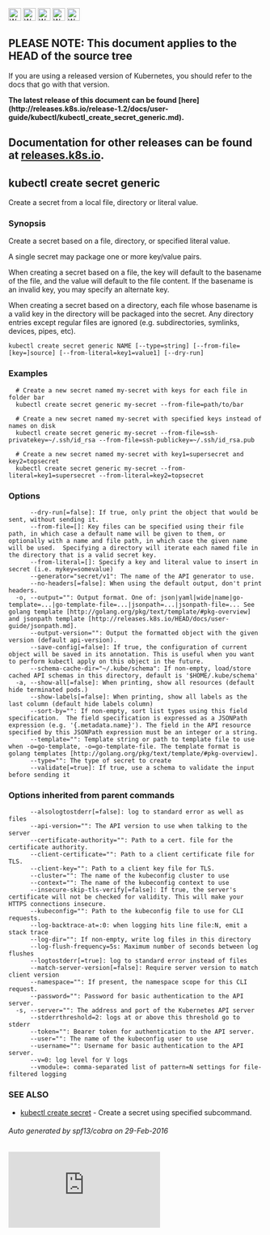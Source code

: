<!-- BEGIN MUNGE: UNVERSIONED_WARNING -->

<!-- BEGIN STRIP_FOR_RELEASE -->

<img src="http://kubernetes.io/img/warning.png" alt="WARNING"
     width="25" height="25">
<img src="http://kubernetes.io/img/warning.png" alt="WARNING"
     width="25" height="25">
<img src="http://kubernetes.io/img/warning.png" alt="WARNING"
     width="25" height="25">
<img src="http://kubernetes.io/img/warning.png" alt="WARNING"
     width="25" height="25">
<img src="http://kubernetes.io/img/warning.png" alt="WARNING"
     width="25" height="25">

<h2>PLEASE NOTE: This document applies to the HEAD of the source tree</h2>

If you are using a released version of Kubernetes, you should
refer to the docs that go with that version.

<!-- TAG RELEASE_LINK, added by the munger automatically -->
<strong>
The latest release of this document can be found
[here](http://releases.k8s.io/release-1.2/docs/user-guide/kubectl/kubectl_create_secret_generic.md).

Documentation for other releases can be found at
[releases.k8s.io](http://releases.k8s.io).
</strong>
--

<!-- END STRIP_FOR_RELEASE -->

<!-- END MUNGE: UNVERSIONED_WARNING -->

## kubectl create secret generic

Create a secret from a local file, directory or literal value.

### Synopsis



Create a secret based on a file, directory, or specified literal value.

A single secret may package one or more key/value pairs.

When creating a secret based on a file, the key will default to the basename of the file, and the value will
default to the file content.  If the basename is an invalid key, you may specify an alternate key.

When creating a secret based on a directory, each file whose basename is a valid key in the directory will be
packaged into the secret.  Any directory entries except regular files are ignored (e.g. subdirectories,
symlinks, devices, pipes, etc).


```
kubectl create secret generic NAME [--type=string] [--from-file=[key=]source] [--from-literal=key1=value1] [--dry-run]
```

### Examples

```
  # Create a new secret named my-secret with keys for each file in folder bar
  kubectl create secret generic my-secret --from-file=path/to/bar

  # Create a new secret named my-secret with specified keys instead of names on disk
  kubectl create secret generic my-secret --from-file=ssh-privatekey=~/.ssh/id_rsa --from-file=ssh-publickey=~/.ssh/id_rsa.pub

  # Create a new secret named my-secret with key1=supersecret and key2=topsecret
  kubectl create secret generic my-secret --from-literal=key1=supersecret --from-literal=key2=topsecret
```

### Options

```
      --dry-run[=false]: If true, only print the object that would be sent, without sending it.
      --from-file=[]: Key files can be specified using their file path, in which case a default name will be given to them, or optionally with a name and file path, in which case the given name will be used.  Specifying a directory will iterate each named file in the directory that is a valid secret key.
      --from-literal=[]: Specify a key and literal value to insert in secret (i.e. mykey=somevalue)
      --generator="secret/v1": The name of the API generator to use.
      --no-headers[=false]: When using the default output, don't print headers.
  -o, --output="": Output format. One of: json|yaml|wide|name|go-template=...|go-template-file=...|jsonpath=...|jsonpath-file=... See golang template [http://golang.org/pkg/text/template/#pkg-overview] and jsonpath template [http://releases.k8s.io/HEAD/docs/user-guide/jsonpath.md].
      --output-version="": Output the formatted object with the given version (default api-version).
      --save-config[=false]: If true, the configuration of current object will be saved in its annotation. This is useful when you want to perform kubectl apply on this object in the future.
      --schema-cache-dir="~/.kube/schema": If non-empty, load/store cached API schemas in this directory, default is '$HOME/.kube/schema'
  -a, --show-all[=false]: When printing, show all resources (default hide terminated pods.)
      --show-labels[=false]: When printing, show all labels as the last column (default hide labels column)
      --sort-by="": If non-empty, sort list types using this field specification.  The field specification is expressed as a JSONPath expression (e.g. '{.metadata.name}'). The field in the API resource specified by this JSONPath expression must be an integer or a string.
      --template="": Template string or path to template file to use when -o=go-template, -o=go-template-file. The template format is golang templates [http://golang.org/pkg/text/template/#pkg-overview].
      --type="": The type of secret to create
      --validate[=true]: If true, use a schema to validate the input before sending it
```

### Options inherited from parent commands

```
      --alsologtostderr[=false]: log to standard error as well as files
      --api-version="": The API version to use when talking to the server
      --certificate-authority="": Path to a cert. file for the certificate authority.
      --client-certificate="": Path to a client certificate file for TLS.
      --client-key="": Path to a client key file for TLS.
      --cluster="": The name of the kubeconfig cluster to use
      --context="": The name of the kubeconfig context to use
      --insecure-skip-tls-verify[=false]: If true, the server's certificate will not be checked for validity. This will make your HTTPS connections insecure.
      --kubeconfig="": Path to the kubeconfig file to use for CLI requests.
      --log-backtrace-at=:0: when logging hits line file:N, emit a stack trace
      --log-dir="": If non-empty, write log files in this directory
      --log-flush-frequency=5s: Maximum number of seconds between log flushes
      --logtostderr[=true]: log to standard error instead of files
      --match-server-version[=false]: Require server version to match client version
      --namespace="": If present, the namespace scope for this CLI request.
      --password="": Password for basic authentication to the API server.
  -s, --server="": The address and port of the Kubernetes API server
      --stderrthreshold=2: logs at or above this threshold go to stderr
      --token="": Bearer token for authentication to the API server.
      --user="": The name of the kubeconfig user to use
      --username="": Username for basic authentication to the API server.
      --v=0: log level for V logs
      --vmodule=: comma-separated list of pattern=N settings for file-filtered logging
```

### SEE ALSO

* [kubectl create secret](kubectl_create_secret.md)	 - Create a secret using specified subcommand.

###### Auto generated by spf13/cobra on 29-Feb-2016

<!-- BEGIN MUNGE: GENERATED_ANALYTICS -->
[![Analytics](https://kubernetes-site.appspot.com/UA-36037335-10/GitHub/docs/user-guide/kubectl/kubectl_create_secret_generic.md?pixel)]()
<!-- END MUNGE: GENERATED_ANALYTICS -->

